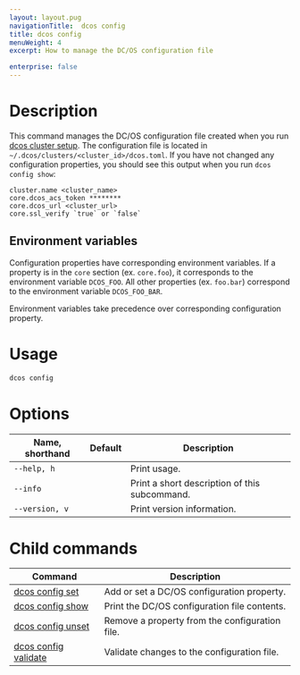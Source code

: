 ```yaml
---
layout: layout.pug
navigationTitle:  dcos config
title: dcos config
menuWeight: 4
excerpt: How to manage the DC/OS configuration file

enterprise: false
---
```


# Description
This command manages the DC/OS configuration file created when you run [dcos cluster setup](/1.11/cli/command-reference/dcos-cluster/dcos-cluster-setup). The configuration file is located in `~/.dcos/clusters/<cluster_id>/dcos.toml`. If you have not changed any configuration properties, you should see this output when you run `dcos config show`:

    cluster.name <cluster_name>
    core.dcos_acs_token ********
    core.dcos_url <cluster_url>
    core.ssl_verify `true` or `false`


## Environment variables
Configuration properties have corresponding environment variables. If a property is in the `core` section (ex. `core.foo`), it corresponds to the environment variable `DCOS_FOO`. All other properties (ex. `foo.bar`) correspond to the environment variable `DCOS_FOO_BAR`.

Environment variables take precedence over corresponding configuration property.

# Usage

```bash
dcos config
```

# Options

| Name, shorthand | Default | Description |
|---------|-------------|-------------|
| `--help, h`   |             |  Print usage. |
| `--info`   |             |  Print a short description of this subcommand. |
| `--version, v`   |             | Print version information. |

# Child commands

| Command | Description |
|---------|-------------|
| [dcos config set](/1.11/cli/command-reference/dcos-config/dcos-config-set/)   | Add or set a DC/OS configuration property. |
| [dcos config show](/1.11/cli/command-reference/dcos-config/dcos-config-show/)    | Print the DC/OS configuration file contents. |
| [dcos config unset](/1.11/cli/command-reference/dcos-config/dcos-config-unset/)    | Remove a property from the configuration file. |
| [dcos config validate](/1.11/cli/command-reference/dcos-config/dcos-config-validate/)    | Validate changes to the configuration file. |
